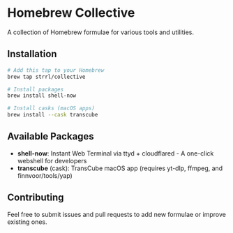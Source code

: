 # Homebrew Collective

A collection of Homebrew formulae for various tools and utilities.

## Installation

```bash
# Add this tap to your Homebrew
brew tap strrl/collective

# Install packages
brew install shell-now

# Install casks (macOS apps)
brew install --cask transcube
```

## Available Packages

- **shell-now**: Instant Web Terminal via ttyd + cloudflared - A one-click webshell for developers
- **transcube** (cask): TransCube macOS app (requires yt-dlp, ffmpeg, and finnvoor/tools/yap)

## Contributing

Feel free to submit issues and pull requests to add new formulae or improve existing ones.
